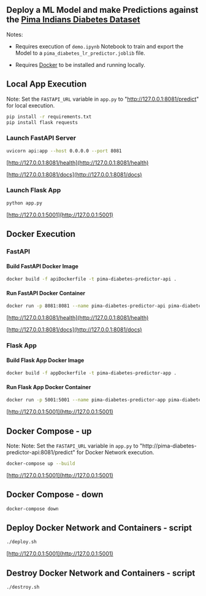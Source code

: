 ## Deploy a ML Model and make Predictions against the [Pima Indians Diabetes Dataset](https://www.kaggle.com/datasets/uciml/pima-indians-diabetes-database)

Notes:

- Requires execution of `demo.ipynb` Notebook to train and export the Model to a `pima_diabetes_lr_predictor.joblib` file.

- Requires [Docker](https://www.docker.com/) to be installed and running locally.

## Local App Execution

Note: Set the `FASTAPI_URL` variable in `app.py` to "http://127.0.0.1:8081/predict" for local execution.

```bash
pip install -r requirements.txt
pip install flask requests
```

### Launch FastAPI Server

```bash
uvicorn api:app --host 0.0.0.0 --port 8081
```

[http://127.0.0.1:8081/health](http://127.0.0.1:8081/health)

[http://127.0.0.1:8081/docs](http://127.0.0.1:8081/docs)

### Launch Flask App

```bash
python app.py
```

[http://127.0.0.1:5001](http://127.0.0.1:5001)

## Docker Execution

### FastAPI

#### Build FastAPI Docker Image

```bash
docker build -f apiDockerfile -t pima-diabetes-predictor-api .
```

#### Run FastAPI Docker Container

```bash
docker run -p 8081:8081 --name pima-diabetes-predictor-api pima-diabetes-predictor-api:latest
```

[http://127.0.0.1:8081/health](http://127.0.0.1:8081/health)

[http://127.0.0.1:8081/docs](http://127.0.0.1:8081/docs)

### Flask App

#### Build Flask App Docker Image

```bash
docker build -f appDockerfile -t pima-diabetes-predictor-app .
```

#### Run Flask App Docker Container

```bash
docker run -p 5001:5001 --name pima-diabetes-predictor-app pima-diabetes-predictor-app:latest
```

[http://127.0.0.1:5001](http://127.0.0.1:5001)

## Docker Compose - up

Note: Note: Set the `FASTAPI_URL` variable in `app.py` to "http://pima-diabetes-predictor-api:8081/predict" for Docker Network execution.

```bash
docker-compose up --build
```

[http://127.0.0.1:5001](http://127.0.0.1:5001)

## Docker Compose - down

```bash
docker-compose down
```

## Deploy Docker Network and Containers - script

```bash
./deploy.sh
```

[http://127.0.0.1:5001](http://127.0.0.1:5001)

## Destroy Docker Network and Containers - script

```bash
./destroy.sh
```
